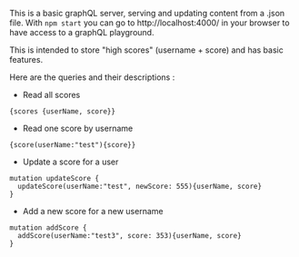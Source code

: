 This is a basic graphQL server, serving and updating content from a .json file.
With `npm start` you can go to http://localhost:4000/ in your browser to have access to a graphQL playground.

This is intended to store "high scores" (username + score) and has basic features.

Here are the queries and their descriptions :

- Read all scores
```
{scores {userName, score}}
```
- Read one score by username
```
{score(userName:"test"){score}}
```

- Update a score for a user
```
mutation updateScore {
  updateScore(userName:"test", newScore: 555){userName, score}
}
```

- Add a new score for a new username
```
mutation addScore {
  addScore(userName:"test3", score: 353){userName, score}
}
```
